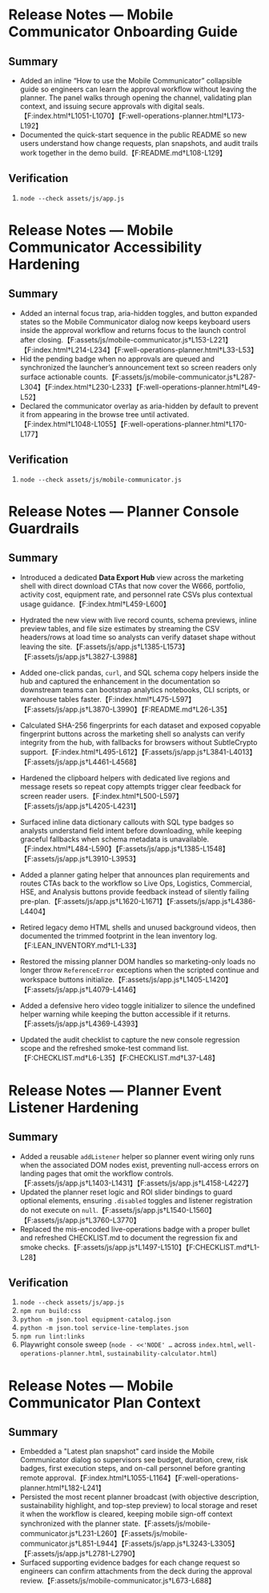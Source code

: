 # Release Notes — Mobile Communicator Onboarding Guide

## Summary

- Added an inline “How to use the Mobile Communicator” collapsible guide so engineers can learn the approval workflow without leaving the planner. The panel walks through opening the channel, validating plan context, and issuing secure approvals with digital seals.【F:index.html†L1051-L1070】【F:well-operations-planner.html†L173-L192】
- Documented the quick-start sequence in the public README so new users understand how change requests, plan snapshots, and audit trails work together in the demo build.【F:README.md†L108-L129】

## Verification

1. `node --check assets/js/app.js`

# Release Notes — Mobile Communicator Accessibility Hardening

## Summary

- Added an internal focus trap, aria-hidden toggles, and button expanded states so the Mobile Communicator dialog now keeps keyboard users inside the approval workflow and returns focus to the launch control after closing.【F:assets/js/mobile-communicator.js†L153-L221】【F:index.html†L214-L234】【F:well-operations-planner.html†L33-L53】
- Hid the pending badge when no approvals are queued and synchronized the launcher’s announcement text so screen readers only surface actionable counts.【F:assets/js/mobile-communicator.js†L287-L304】【F:index.html†L230-L233】【F:well-operations-planner.html†L49-L52】
- Declared the communicator overlay as aria-hidden by default to prevent it from appearing in the browse tree until activated.【F:index.html†L1048-L1055】【F:well-operations-planner.html†L170-L177】

## Verification

1. `node --check assets/js/mobile-communicator.js`

# Release Notes — Planner Console Guardrails

## Summary

- Introduced a dedicated **Data Export Hub** view across the marketing shell with direct download CTAs that now cover the W666, portfolio, activity cost, equipment rate, and personnel rate CSVs plus contextual usage guidance.【F:index.html†L459-L600】
- Hydrated the new view with live record counts, schema previews, inline preview tables, and file size estimates by streaming the CSV headers/rows at load time so analysts can verify dataset shape without leaving the site.【F:assets/js/app.js†L1385-L1573】【F:assets/js/app.js†L3827-L3988】
- Added one-click pandas, <code>curl</code>, and SQL schema copy helpers inside the hub and captured the enhancement in the documentation so downstream teams can bootstrap analytics notebooks, CLI scripts, or warehouse tables faster.【F:index.html†L475-L597】【F:assets/js/app.js†L3870-L3990】【F:README.md†L26-L35】
- Calculated SHA-256 fingerprints for each dataset and exposed copyable fingerprint buttons across the marketing shell so analysts can verify integrity from the hub, with fallbacks for browsers without SubtleCrypto support.【F:index.html†L495-L612】【F:assets/js/app.js†L3841-L4013】【F:assets/js/app.js†L4461-L4568】
- Hardened the clipboard helpers with dedicated live regions and message resets so repeat copy attempts trigger clear feedback for screen reader users.【F:index.html†L500-L597】【F:assets/js/app.js†L4205-L4231】
- Surfaced inline data dictionary callouts with SQL type badges so analysts understand field intent before downloading, while keeping graceful fallbacks when schema metadata is unavailable.【F:index.html†L484-L590】【F:assets/js/app.js†L1385-L1548】【F:assets/js/app.js†L3910-L3953】
- Added a planner gating helper that announces plan requirements and routes CTAs back to the workflow so Live Ops, Logistics, Commercial, HSE, and Analysis buttons provide feedback instead of silently failing pre-plan.【F:assets/js/app.js†L1620-L1671】【F:assets/js/app.js†L4386-L4404】
- Retired legacy demo HTML shells and unused background videos, then documented the trimmed footprint in the lean inventory log.【F:LEAN_INVENTORY.md†L1-L33】


- Restored the missing planner DOM handles so marketing-only loads no longer throw `ReferenceError` exceptions when the scripted continue and workspace buttons initialize.【F:assets/js/app.js†L1405-L1420】【F:assets/js/app.js†L4079-L4146】
- Added a defensive hero video toggle initializer to silence the undefined helper warning while keeping the button accessible if it returns.【F:assets/js/app.js†L4369-L4393】
- Updated the audit checklist to capture the new console regression scope and the refreshed smoke-test command list.【F:CHECKLIST.md†L6-L35】【F:CHECKLIST.md†L37-L48】
# Release Notes — Planner Event Listener Hardening

## Summary

- Added a reusable `addListener` helper so planner event wiring only runs when the associated DOM nodes exist, preventing null-access errors on landing pages that omit the workflow controls.【F:assets/js/app.js†L1403-L1431】【F:assets/js/app.js†L4158-L4227】
- Updated the planner reset logic and ROI slider bindings to guard optional elements, ensuring `.disabled` toggles and listener registration do not execute on `null`.【F:assets/js/app.js†L1540-L1560】【F:assets/js/app.js†L3760-L3770】
- Replaced the mis-encoded live-operations badge with a proper bullet and refreshed CHECKLIST.md to document the regression fix and smoke checks.【F:assets/js/app.js†L1497-L1510】【F:CHECKLIST.md†L1-L28】

## Verification

1. `node --check assets/js/app.js`
2. `npm run build:css`
3. `python -m json.tool equipment-catalog.json`
4. `python -m json.tool service-line-templates.json`
5. `npm run lint:links`
6. Playwright console sweep (`node - <<'NODE' …` across `index.html`, `well-operations-planner.html`, `sustainability-calculator.html`)
# Release Notes — Mobile Communicator Plan Context

## Summary

- Embedded a "Latest plan snapshot" card inside the Mobile Communicator dialog so supervisors see budget, duration, crew, risk badges, first execution steps, and on-call personnel before granting remote approval.【F:index.html†L1055-L1164】【F:well-operations-planner.html†L182-L241】
- Persisted the most recent planner broadcast (with objective description, sustainability highlight, and top-step preview) to local storage and reset it when the workflow is cleared, keeping mobile sign-off context synchronized with the planner state.【F:assets/js/mobile-communicator.js†L231-L260】【F:assets/js/mobile-communicator.js†L851-L944】【F:assets/js/app.js†L3243-L3305】【F:assets/js/app.js†L2781-L2790】
- Surfaced supporting evidence badges for each change request so engineers can confirm attachments from the deck during the approval review.【F:assets/js/mobile-communicator.js†L673-L688】

